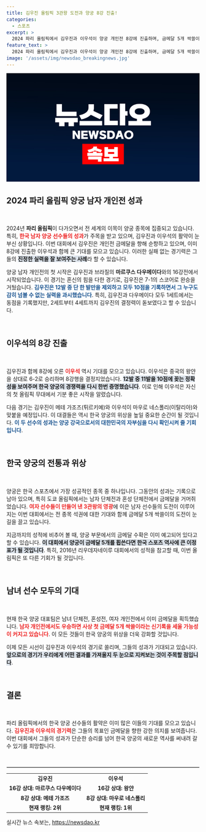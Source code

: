 ```yaml
---
title: 김우진 올림픽 3관왕 도전과 양궁 8강 진출!
categories:
  - 스포츠
excerpt: >
  2024 파리 올림픽에서 김우진과 이우석이 양궁 개인전 8강에 진출하며, 금메달 5개 싹쓸이를 향한 기대감이 커지고 있다. 김우진은 3관왕 도전에 나서며, 올림픽 역사에 길이 남을 기록을 세울 기회를 잡았다!
feature_text: >
  2024 파리 올림픽에서 김우진과 이우석이 양궁 개인전 8강에 진출하며, 금메달 5개 싹쓸이를 향한 기대감이 커지고 있다. 김우진은 3관왕 도전에 나서며, 올림픽 역사에 길이 남을 기록을 세울 기회를 잡았다!
image: '/assets/img/newsdao_breakingnews.jpg'
---
```


<p><img src="/assets/img/newsdao_breakingnews.jpg" alt="ranknews 속보" /></p>

<h2 data-ke-size="size26">2024 파리 올림픽 양궁 남자 개인전 성과</h2>

<p data-ke-size="size16">&nbsp;</p>

<p data-ke-size="size16">2024년 <b>파리 올림픽</b>이 다가오면서 전 세계의 이목이 양궁 종목에 집중되고 있습니다. 특히, <b><span style="color: #ee2323;">한국 남자 양궁 선수들의 성과</span></b>가 주목을 받고 있으며, 김우진과 이우석의 활약이 눈부신 상황입니다. 이번 대회에서 김우진은 개인전 금메달을 향해 순항하고 있으며, 이미 8강에 진출한 이우석과 함께 큰 기대를 모으고 있습니다. 이러한 실패 없는 경기력은 그들의 <b><span style="background-color: #21538527;">진정한 실력을 잘 보여주는 사례</span></b>라 할 수 있습니다.</p>

<p data-ke-size="size16">양궁 남자 개인전의 첫 시작은 김우진과 브라질의 <b>마르쿠스 다우메이다</b>와의 16강전에서 시작되었습니다. 이 경기는 혼신의 힘을 다한 경기로, 김우진은 7-1의 스코어로 완승을 거뒀습니다. <b><span style="color: #1a5490;">김우진은 12발 중 단 한 발만을 제외하고 모두 10점을 기록하면서 그 누구도 감히 넘볼 수 없는 실력을 과시했습니다</span></b>. 특히, 김우진과 다우메이다 모두 1세트에서는 동점을 기록했지만, 2세트부터 4세트까지 김우진의 결정력이 돋보였다고 할 수 있습니다.</p>

<p data-ke-size="size16">&nbsp;</p>

<h2 data-ke-size="size26">이우석의 8강 진출</h2>

<p data-ke-size="size16">&nbsp;</p>

<p data-ke-size="size16">김우진과 함께 8강에 오른 <b><span style="color: #ee2323;">이우석</span></b> 역시 기대를 모으고 있습니다. 이우석은 중국의 왕얀을 상대로 6-2로 승리하며 8강행을 결정지었습니다. <b><span style="background-color: #21538527;">12발 중 11발을 10점에 꽂는 정확성을 보여주며 한국 양궁의 경쟁력을 다시 한번 증명했습니다</span></b>. 이로 인해 이우석은 자신의 첫 올림픽 무대에서 기분 좋은 시작을 알렸습니다.</p>

<p data-ke-size="size16">다음 경기는 김우진이 메테 가조즈(튀르키예)와 이우석이 마우로 네스폴리(이탈리아)와 맞붙을 예정입니다. 이 대결들은 역시 한국 양궁의 위상을 높일 중요한 순간이 될 것입니다. <b><span style="color: #1a5490;">이 두 선수의 성과는 양궁 강국으로서의 대한민국의 자부심을 다시 확인시켜 줄 기회입니다</span></b>.</p>

<p data-ke-size="size16">&nbsp;</p>

<h2 data-ke-size="size26">한국 양궁의 전통과 위상</h2>

<p data-ke-size="size16">&nbsp;</p>

<p data-ke-size="size16">양궁은 한국 스포츠에서 가장 성공적인 종목 중 하나입니다. 그동안의 성과는 기록으로 남아 있으며, 특히 도쿄 올림픽에서는 남자 단체전과 혼성 단체전에서 금메달을 거머쥐었습니다. <b><span style="color: #ee2323;">여자 선수들이 만들어 낸 3관왕의 영광</span></b>에 이은 남자 선수들의 도전이 이루어지는 이번 대회에서는 전 종목 석권에 대한 기대와 함께 금메달 5개 싹쓸이의 도전이 눈길을 끌고 있습니다.</p>

<p data-ke-size="size16">지금까지의 성적에 비추어 볼 때, 양궁 부문에서의 금메달 수확은 이미 예고되어 있다고 할 수 있습니다. <b><span style="background-color: #21538527;">이 대회에서 양궁이 금메달 5개를 휩쓴다면 한국 스포츠 역사에 큰 이정표가 될 것입니다</span></b>. 특히, 2016년 리우데자네이루 대회에서의 성적을 참고할 때, 이번 올림픽은 또 다른 기회가 될 것입니다.</p>

<p data-ke-size="size16">&nbsp;</p>

<h2 data-ke-size="size26">남녀 선수 모두의 기대</h2>

<p data-ke-size="size16">&nbsp;</p>

<p data-ke-size="size16">현재 한국 양궁 대표팀은 남녀 단체전, 혼성전, 여자 개인전에서 이미 금메달을 획득했습니다. <b><span style="color: #ee2323;">남자 개인전에서도 우승하면 사상 첫 금메달 5개 싹쓸이라는 신기록을 세울 가능성이 커지고 있습니다</span></b>. 이 모든 것들이 한국 양궁의 위상을 더욱 강화할 것입니다.</p>

<p data-ke-size="size16">이제 모든 시선이 김우진과 이우석의 경기로 쏠리며, 그들의 성과가 기대되고 있습니다. <b><span style="background-color: #21538527;">앞으로의 경기가 우리에게 어떤 결과를 가져올지 두 눈으로 지켜보는 것이 주목할 점입니다</span></b>.</p>

<p data-ke-size="size16">&nbsp;</p>

<h2 data-ke-size="size26">결론</h2>

<p data-ke-size="size16">&nbsp;</p>

<p data-ke-size="size16">파리 올림픽에서의 한국 양궁 선수들의 활약은 이미 많은 이들의 기대를 모으고 있습니다. <b><span style="color: #ee2323;">김우진과 이우석의 경기력</span></b>은 그들의 목표인 금메달을 향한 강한 의지를 보여줍니다. 이번 대회에서 그들의 성과가 단순한 승리를 넘어 한국 양궁의 새로운 역사를 써내려 갈 수 있기를 희망합니다.</p>

<p data-ke-size="size16">&nbsp;</p>

<hr style="border: 1px solid #ccc;">

<table style="width: 100%; border-collapse: collapse;">
    <tr>
        <td style="text-align: center; height: 17px;"><b>김우진</b></td>
        <td style="text-align: center; height: 17px;"><b>이우석</b></td>
    </tr>
    <tr>
        <td style="text-align: center; height: 17px;"><b>16강 상대: 마르쿠스 다우메이다</b></td>
        <td style="text-align: center; height: 17px;"><b>16강 상대: 왕얀</b></td>
    </tr>
    <tr>
        <td style="text-align: center; height: 17px;"><b>8강 상대: 메테 가조즈</b></td>
        <td style="text-align: center; height: 17px;"><b>8강 상대: 마우로 네스폴리</b></td>
    </tr>
    <tr>
        <td style="text-align: center; height: 17px;"><b>현재 랭킹: 2위</b></td>
        <td style="text-align: center; height: 17px;"><b>현재 랭킹: 1위</b></td>
    </tr>
</table>
실시간 뉴스 속보는, <a href="https://newsdao.kr" rel="dofollow">https://newsdao.kr</a>



